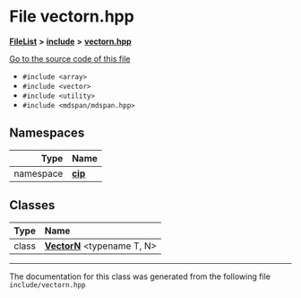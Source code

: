 

# File vectorn.hpp



[**FileList**](files.md) **>** [**include**](dir_d44c64559bbebec7f509842c48db8b23.md) **>** [**vectorn.hpp**](vectorn_8hpp.md)

[Go to the source code of this file](vectorn_8hpp_source.md)



* `#include <array>`
* `#include <vector>`
* `#include <utility>`
* `#include <mdspan/mdspan.hpp>`













## Namespaces

| Type | Name |
| ---: | :--- |
| namespace | [**cip**](namespacecip.md) <br> |


## Classes

| Type | Name |
| ---: | :--- |
| class | [**VectorN**](classcip_1_1VectorN.md) &lt;typename T, N&gt;<br> |



















































------------------------------
The documentation for this class was generated from the following file `include/vectorn.hpp`

